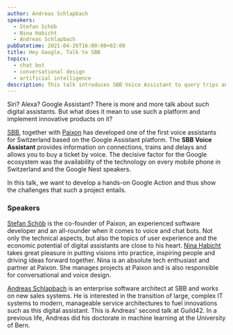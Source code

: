 ```yaml
---
author: Andreas Schlapbach
speakers:
  - Stefan Schöb
  - Nina Habicht
  - Andreas Schlapbach
pubDatetime: 2021-04-26T16:00:00+02:00
title: Hey Google, Talk to SBB
topics:
  - chat bot
  - conversational design
  - artificial intelligence
description: This talk introduces SBB Voice Assistant to query trips and buy tickets build together with Paixon.
---
```


Siri? Alexa? Google Assistant? There is more and more talk about such digital assistants. But what does it mean to use such a platform and implement innovative products on it?

[SBB](https://www.sbb.ch/en), together with [Paixon](https://www.paixon.ch) has developed one of the first voice assistants for Switzerland based on the Google Assistant platform. The **SBB Voice Assistant** provides information on connections, trains and delays and allows you to buy a ticket by voice. The decisive factor for the Google ecosystem was the availability of the technology on every mobile phone in Switzerland and the Google Nest speakers.

In this talk, we want to develop a hands-on Google Action and thus show the challenges that such a project entails.

### Speakers

[Stefan Schöb](https://www.linkedin.com/in/stefanschoeb/) is the co-founder of Paixon, an experienced software developer and an all-rounder when it comes to voice and chat bots. Not only the technical aspects, but also the topics of user experience and the economic potential of digital assistants are close to his heart. [Nina Habicht](https://www.linkedin.com/in/nina-habicht) takes great pleasure in putting visions into practice, inspiring people and driving ideas forward together. Nina is an absolute tech enthusiast and partner at Paixon. She manages projects at Paixon and is also responsible for conversational and voice design.

[Andreas Schlapbach](https://www.linkedin.com/in/andreas-schlapbach/) is an enterprise software architect at SBB and works on new sales systems. He is interested in the transition of large, complex IT systems to modern, manageable service architectures to fuel innovations such as this digital assistant. This is Andreas' second talk at Guild42. In a previous life, Andreas did his doctorate in machine learning at the University of Bern.
